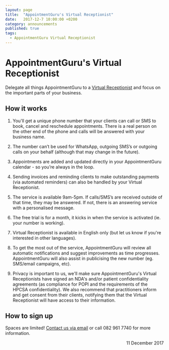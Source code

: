 ```yaml
---
layout: page
title:  "AppointmentGuru's Virtual Receptionist"
date:   2017-12-7 10:00:00 +0200
category: announcements
published: true
tags:
  - AppointmentGuru Virtual Receptionist
---
```

# AppointmentGuru's Virtual Receptionist

Delegate all things AppointmentGuru to a [Virtual Receptionist](/landing-page/virtual-receptionist/) and focus on the important parts of your business.

## How it works

1. You'll get a unique phone number that your clients can call or SMS to book, cancel and reschedule appointments. There is a real person on the other end of the phone and calls will be answered with your business name.

2. The number can’t be used for WhatsApp, outgoing SMS’s or outgoing calls on your behalf (although that may change in the future).

3. Appointments are added and updated directly in your AppointmentGuru calendar - so you’re always in the loop.

4. Sending invoices and reminding clients to make outstanding payments (via automated reminders) can also be handled by your Virtual Receptionist.

5. The service is available 9am-5pm. If calls/SMS’s are received outside of that time, they may be answered. If not, there is an answering service with a personalised message.

6. The free trial is for a month, it kicks in when the service is activated (ie. your number is working).

7. Virtual Receptionist is available in English only (but let us know if you're interested in other languages).

8. To get the most out of the service, AppointmentGuru will review all automatic notifications and suggest improvements as time progresses. AppointmentGuru will also assist in publicising the new number (eg. SMS/email campaigns, etc).

9. Privacy is important to us, we'll make sure AppointmentGuru's Virtual Receptionists have signed an NDA's and/or patient confidentiality agreements (as compliance for POPI and the requirements of the HPCSA confidentiality). We also recommend that practitioners inform and get consent from their clients, notifying them that the Virtual Receptionist will have access to their information.

## How to sign up

Spaces are limited! [Contact us via email](mailto:hello@appointmentguru.co) or call 082 961 7740 for more information.

<div style="text-align: right">11 December 2017</div>
